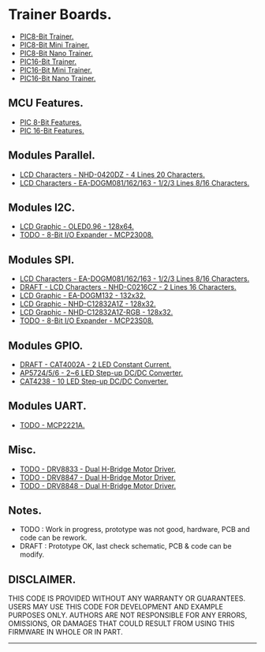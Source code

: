 # Trainer Boards.

- [PIC8-Bit Trainer.](./boards/pic8bit-trainer/)
- [PIC8-Bit Mini Trainer.](./boards/pic8bit-mini/)
- [PIC8-Bit Nano Trainer.](./boards/pic8bit-nano/)
- [PIC16-Bit Trainer.](./boards/pic16bit-trainer/)
- [PIC16-Bit Mini Trainer.](./boards/pic16bit-mini/)
- [PIC16-Bit Nano Trainer.](./boards/pic16bit-nano/)

## MCU Features.

- [PIC 8-Bit Features.](./features/8bit)
- [PIC 16-Bit Features.](./features/16bit)

## Modules Parallel.

- [LCD Characters - NHD-0420DZ - 4 Lines 20 Characters.](./modules/nhd-0420dz/)
- [LCD Characters - EA-DOGM081/162/163 - 1/2/3 Lines 8/16 Characters.](./modules/dogm16x/)

## Modules I2C.

- [LCD Graphic - OLED0.96 - 128x64.](./modules/oled096/)
- [TODO - 8-Bit I/O Expander - MCP23008.](./modules/mcp23008/)

## Modules SPI.

- [LCD Characters - EA-DOGM081/162/163 - 1/2/3 Lines 8/16 Characters.](./modules/dogm16x/)
- [DRAFT - LCD Characters - NHD-C0216CZ - 2 Lines 16 Characters.](./modules/c0216cz/)
- [LCD Graphic - EA-DOGM132 - 132x32.](./modules/dogm132/)
- [LCD Graphic - NHD-C12832A1Z - 128x32.](./modules/c12832a1z/)
- [LCD Graphic - NHD-C12832A1Z-RGB - 128x32.](./modules/c12832a1z-rgb/)
- [TODO - 8-Bit I/O Expander - MCP23S08.](./modules/mcp23008/)

## Modules GPIO.

- [DRAFT - CAT4002A - 2 LED Constant Current.](./modules/cat4002/)
- [AP5724/5/6 - 2~6 LED Step-up DC/DC Converter.](./modules/ap572x/)
- [CAT4238 - 10 LED Step-up DC/DC Converter.](./modules/cat4238/)

## Modules UART.

- [TODO - MCP2221A.](./modules/mcp2221a/)

## Misc.

- [TODO - DRV8833 - Dual H-Bridge Motor Driver.](./modules/drv8833/)
- [TODO - DRV8847 - Dual H-Bridge Motor Driver.](./modules/drv8847/)
- [TODO - DRV8848 - Dual H-Bridge Motor Driver.](./modules/drv8848/)

## Notes.

- TODO : Work in progress, prototype was not good, hardware, PCB and code can be rework.
- DRAFT : Prototype OK, last check schematic, PCB & code can be modify.

## DISCLAIMER.

THIS CODE IS PROVIDED WITHOUT ANY WARRANTY OR GUARANTEES.
USERS MAY USE THIS CODE FOR DEVELOPMENT AND EXAMPLE PURPOSES ONLY.
AUTHORS ARE NOT RESPONSIBLE FOR ANY ERRORS, OMISSIONS, OR DAMAGES THAT COULD
RESULT FROM USING THIS FIRMWARE IN WHOLE OR IN PART.

---